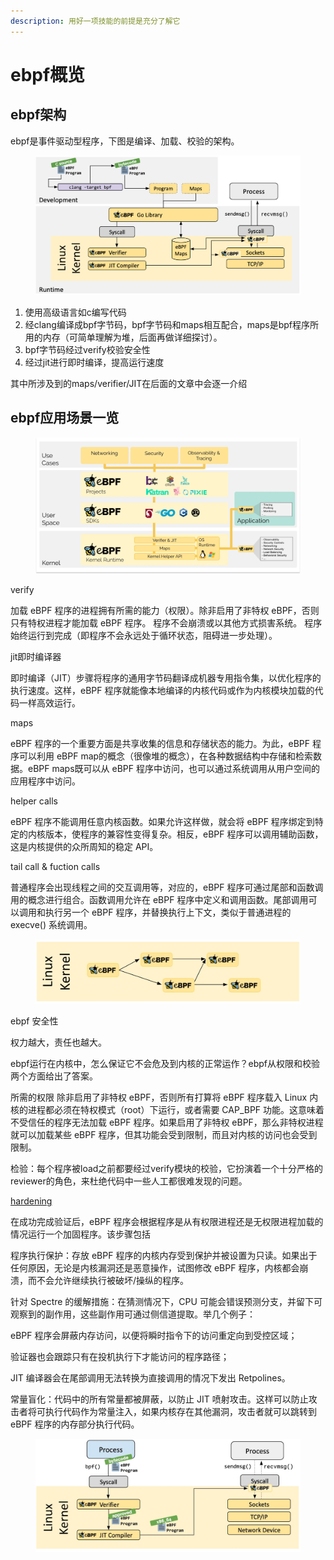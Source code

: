 ```yaml
---
description: 用好一项技能的前提是充分了解它
---
```


# ebpf概览

## ebpf架构

ebpf是事件驱动型程序，下图是编译、加载、校验的架构。

<figure><img src=".gitbook/assets/image (2) (1).png" alt=""><figcaption></figcaption></figure>

1. 使用高级语言如c编写代码
2. 经clang编译成bpf字节码，bpf字节码和maps相互配合，maps是bpf程序所用的内存（可简单理解为堆，后面再做详细探讨）。
3. bpf字节码经过verify校验安全性
4. 经过jit进行即时编译，提高运行速度

其中所涉及到的maps/verifier/JIT在后面的文章中会逐一介绍

## ebpf应用场景一览

<figure><img src=".gitbook/assets/image (3) (1).png" alt=""><figcaption></figcaption></figure>

verify

加载 eBPF 程序的进程拥有所需的能力（权限）。除非启用了非特权 eBPF，否则只有特权进程才能加载 eBPF 程序。 程序不会崩溃或以其他方式损害系统。 程序始终运行到完成（即程序不会永远处于循环状态，阻碍进一步处理）。

jit即时编译器

即时编译（JIT）步骤将程序的通用字节码翻译成机器专用指令集，以优化程序的执行速度。这样，eBPF 程序就能像本地编译的内核代码或作为内核模块加载的代码一样高效运行。

maps

eBPF 程序的一个重要方面是共享收集的信息和存储状态的能力。为此，eBPF 程序可以利用 eBPF map的概念（很像堆的概念），在各种数据结构中存储和检索数据。eBPF maps既可以从 eBPF 程序中访问，也可以通过系统调用从用户空间的应用程序中访问。

helper calls

eBPF 程序不能调用任意内核函数。如果允许这样做，就会将 eBPF 程序绑定到特定的内核版本，使程序的兼容性变得复杂。相反，eBPF 程序可以调用辅助函数，这是内核提供的众所周知的稳定 API。

tail call & fuction calls

普通程序会出现线程之间的交互调用等，对应的，eBPF 程序可通过尾部和函数调用的概念进行组合。函数调用允许在 eBPF 程序中定义和调用函数。尾部调用可以调用和执行另一个 eBPF 程序，并替换执行上下文，类似于普通进程的 execve() 系统调用。

<figure><img src=".gitbook/assets/image (4).png" alt=""><figcaption></figcaption></figure>

ebpf 安全性

权力越大，责任也越大。

ebpf运行在内核中，怎么保证它不会危及到内核的正常运作？ebpf从权限和校验两个方面给出了答案。

所需的权限 除非启用了非特权 eBPF，否则所有打算将 eBPF 程序载入 Linux 内核的进程都必须在特权模式（root）下运行，或者需要 CAP\_BPF 功能。这意味着不受信任的程序无法加载 eBPF 程序。如果启用了非特权 eBPF，那么非特权进程就可以加载某些 eBPF 程序，但其功能会受到限制，而且对内核的访问也会受到限制。

检验：每个程序被load之前都要经过verify模块的校验，它扮演着一个十分严格的reviewer的角色，来杜绝代码中一些人工都很难发现的问题。

[hardening](https://en.wikipedia.org/wiki/Hardening\_\(computing\))

在成功完成验证后，eBPF 程序会根据程序是从有权限进程还是无权限进程加载的情况运行一个加固程序。该步骤包括

程序执行保护：存放 eBPF 程序的内核内存受到保护并被设置为只读。如果出于任何原因，无论是内核漏洞还是恶意操作，试图修改 eBPF 程序，内核都会崩溃，而不会允许继续执行被破坏/操纵的程序。&#x20;

针对 Spectre 的缓解措施：在猜测情况下，CPU 可能会错误预测分支，并留下可观察到的副作用，这些副作用可通过侧信道提取。举几个例子：

eBPF 程序会屏蔽内存访问，以便将瞬时指令下的访问重定向到受控区域；

验证器也会跟踪只有在投机执行下才能访问的程序路径；

JIT 编译器会在尾部调用无法转换为直接调用的情况下发出 Retpolines。&#x20;

常量盲化：代码中的所有常量都被屏蔽，以防止 JIT 喷射攻击。这样可以防止攻击者将可执行代码作为常量注入，如果内核存在其他漏洞，攻击者就可以跳转到 eBPF 程序的内存部分执行代码。



<figure><img src=".gitbook/assets/image (7).png" alt=""><figcaption></figcaption></figure>
